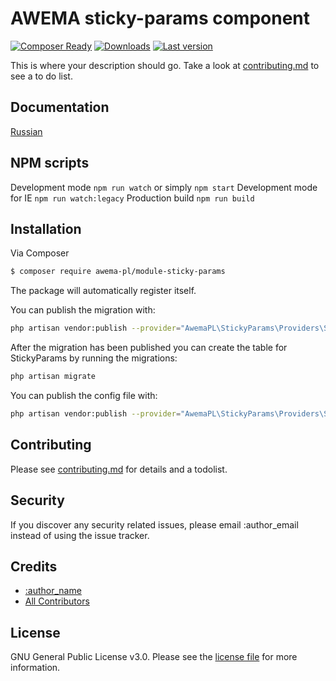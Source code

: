# AWEMA sticky-params component

[![Composer Ready](https://www.awema.pl/awema-pl/module-sticky-params/status.svg)](https://www.awema.pl/)
[![Downloads](https://www.awema.pl/awema-pl/module-sticky-params/downloads.svg)](https://www.awema.pl/)
[![Last version](https://www.awema.pl/awema-pl/module-sticky-params/version.svg)](https://www.awema.pl/)


This is where your description should go. Take a look at [contributing.md](contributing.md) to see a to do list.

## Documentation

[Russian](./docs/index.md)

## NPM scripts

Development mode `npm run watch` or simply `npm start`
Development mode for IE `npm run watch:legacy`
Production build `npm run build`

## Installation

Via Composer

``` bash
$ composer require awema-pl/module-sticky-params
```

The package will automatically register itself.

You can publish the migration with:

```bash
php artisan vendor:publish --provider="AwemaPL\StickyParams\Providers\StickyParamsServiceProvider" --tag="migrations"
```

After the migration has been published you can create the table for StickyParams by running the migrations:

```bash
php artisan migrate
```

You can publish the config file with:

```bash
php artisan vendor:publish --provider="AwemaPL\StickyParams\Providers\StickyParamsServiceProvider" --tag="config"
```

## Contributing

Please see [contributing.md](contributing.md) for details and a todolist.

## Security

If you discover any security related issues, please email :author_email instead of using the issue tracker.

## Credits

- [:author_name][link-author]
- [All Contributors][link-contributors]

## License

GNU General Public License v3.0. Please see the [license file](license.md) for more information.

[ico-version]: https://img.shields.io/packagist/v/awema-pl/module-sticky-params.svg?style=flat-square
[ico-downloads]: https://img.shields.io/packagist/dt/awema-pl/module-sticky-params.svg?style=flat-square
[ico-travis]: https://img.shields.io/travis/awema-pl/module-sticky-params/master.svg?style=flat-square
[ico-styleci]: https://styleci.io/repos/12345678/shield

[link-packagist]: https://packagist.org/packages/awema-pl/module-sticky-params
[link-downloads]: https://packagist.org/packages/awema-pl/module-sticky-params
[link-travis]: https://travis-ci.org/awema-pl/module-sticky-params
[link-styleci]: https://styleci.io/repos/12345678
[link-author]: https://github.com/awema-pl
[link-contributors]: ../../contributors]
